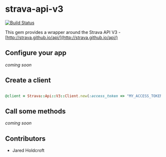 # strava-api-v3

[![Build Status](https://secure.travis-ci.org/jaredholdcroft/strava-api-v3.png)](http://travis-ci.org/jaredholdcroft/strava-api-v3)

This gem provides a wrapper around the Strava API V3 - [http://strava.github.io/api/](http://strava.github.io/api/)

## Configure your app

_coming soon_

## Create a client

```ruby

@client = Strava::Api::V3::Client.new(:access_token => "MY_ACCESS_TOKEN", :client_id => "1", :client_secret => "shhhhhhhhhhhh")

```

## Call some methods

_coming soon_

## Contributors

* Jared Holdcroft
